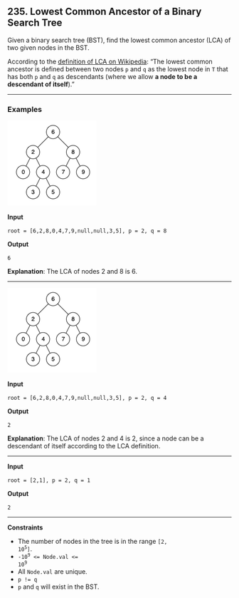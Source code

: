 ## 235. Lowest Common Ancestor of a Binary Search Tree

Given a binary search tree (BST), find the lowest common ancestor (LCA) of two given nodes in the BST.

According to the <a href="https://en.wikipedia.org/wiki/Lowest_common_ancestor">definition of LCA on Wikipedia</a>: “The lowest common ancestor is defined between two nodes `p` and `q` as the lowest node in `T` that has both `p` and `q` as descendants (where we allow **a node to be a descendant of itself**).”

---

### Examples

![binarysearchtree_improved.png](binarysearchtree_improved.png)

**Input**
```
root = [6,2,8,0,4,7,9,null,null,3,5], p = 2, q = 8
```

**Output**
```
6
```

**Explanation**: The LCA of nodes 2 and 8 is 6.

---

![BST](binarysearchtree_improved.png)

**Input**
```
root = [6,2,8,0,4,7,9,null,null,3,5], p = 2, q = 4
```

**Output**
```
2
```

**Explanation**: The LCA of nodes 2 and 4 is 2, since a node can be a descendant of itself according to the LCA definition.

---

**Input**
```
root = [2,1], p = 2, q = 1
```

**Output**
```
2
```

---

**Constraints**
* The number of nodes in the tree is in the range <code>[2, 10<sup>5</sup>]</code>.
* <code>-10<sup>9</sup> <= Node.val <= 10<sup>9</sup></code>
* All `Node.val` are unique.
* `p != q`
* `p` and `q` will exist in the BST.